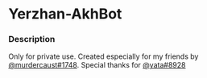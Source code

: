 # Yerzhan-AkhBot

### Description
Only for private use. Created especially for my friends by [@murdercaust#1748](https://github.com/damirtag). Special thanks for [@yata#8928](https://web.telegram.org/k/#964279379)
